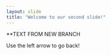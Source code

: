 ```yaml
---
layout: slide
title: "Welcome to our second slide!"
---
```

**TEXT FROM NEW BRANCH

Use the left arrow to go back!

